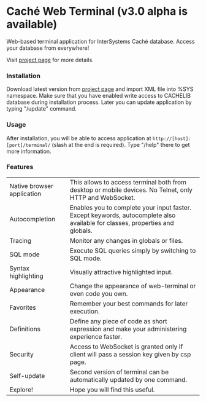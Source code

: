 # Caché Web Terminal (v3.0 alpha is available)
Web-based terminal application for InterSystems Caché database. Access your database from everywhere!

Visit [project page](http://intersystems-ru.github.io/webterminal) for more details.

### Installation
Download latest version from <a href="http://intersystems-ru.github.io/webterminal/#downloads">project page</a> and import XML file into %SYS namespace. Make sure that you have enabled write access to CACHELIB database during installation process. Later you can update application by typing "/update" command.

### Usage
After installation, you will be able to access application at `http://[host]:[port]/terminal/` (slash at the end is required).
Type "/help" there to get more information.

### Features
<table>
	<tr>
		<td class="info">Native browser application</td>
		<td>This allows to access terminal both from desktop or mobile devices. No Telnet, only HTTP and WebSocket.</td>
	</tr>
	<tr>
		<td class="info">Autocompletion</td>
		<td>Enables you to complete your input faster. Except keywords, autocomplete also available for classes, properties and globals.</td>
	</tr>
	<tr>
		<td class="info">Tracing</td>
		<td>Monitor any changes in globals or files.</td>
	</tr>
	<tr>
		<td class="info">SQL mode</td>
		<td>Execute SQL queries simply by switching to SQL mode.</td>
	</tr>
	<tr>
		<td class="info">Syntax highlighting</td>
		<td>Visually attractive highlighted input.</td>
	</tr>
	<tr>
		<td class="info">Appearance</td>
		<td>Change the appearance of web-terminal or even code you own.</td>
	</tr>
	<tr>
		<td class="info">Favorites</td>
		<td>Remember your best commands for later execution.</td>
	</tr>
	<tr>
		<td class="info">Definitions</td>
		<td>Define any piece of code as short expression and make your administering experience faster.</td>
	</tr>
	<tr>
		<td class="info">Security</td>
		<td>Access to WebSocket is granted only if client will pass a session key given by csp page.</td>
	</tr>
	<tr>
		<td class="info">Self-update</td>
		<td>Second version of terminal can be automatically updated by one command.</td>
	</tr>
	<tr>
		<td class="info">Explore!</td>
		<td>Hope you will find this useful.</td>
	</tr>
</table>
